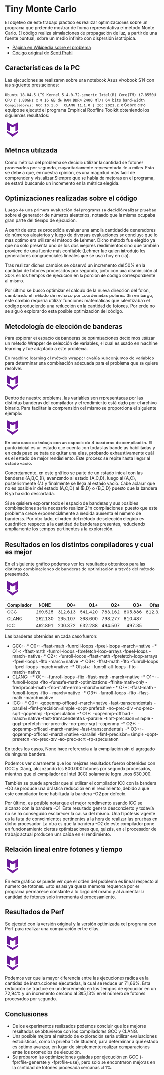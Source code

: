 # Tiny Monte Carlo

El objetivo de este trabajo práctico es realizar optimizaciones sobre un programa que pretende mostrar de forma representativa el método Monte Carlo.
El código realiza simulaciones de propagación de luz, a partir de una fuente puntual, sobre un medio infinito con dispersión isotrópica.

- [Página en Wikipedia sobre el problema](https://en.wikipedia.org/wiki/Monte_Carlo_method_for_photon_transport)
- [Código original](https://omlc.org/software/mc/) de [Scott Prahl](https://omlc.org/~prahl/)


## Características de la PC

Las ejecuciones se realizaron sobre una notebook Asus vivobook S14 con las siguiente prestaciones:

``
	Ubuntu 18.04.5 LTS
	Kernel 5.4.0-72-generic
	Intel(R) Core(TM) i7-8550U CPU @ 1.80GHz x 8
	16 GB de RAM DDR4 2400 MT/s 64 bits band-width
	Compiladores: GCC 10.1.0 | CLANG 11.1.0 | ICC 2021.2.0
``
Sobre este equipo se ejecutó el programa Empirical Roofline Toolkit obteniendo los siguientes resultados:

![Empirical Roofline Toolkit](https://github.com/adam-p/markdown-here/raw/master/src/common/images/icon48.png "Grafico ERT")


## Métrica utilizada

Como métrica del problema se decidió utilizar la cantidad de fotones procesados por segundo, mayoritariamente representada de a miles. Esto se debe a que, en nuestra opinión, es una magnitud más fácil de comprender y visualizar.Siempre que se habla de mejoras en el programa, se estará buscando un incremento en la métrica elegida.


## Optimizaciones realizadas sobre el código

Luego de una primera evaluación del programa se decidió realizar pruebas sobre el
generador de números aleatorios, notando que la misma ocupaba gran parte del tiempo de
ejecución.

A partir de esto se procedió a evaluar una amplia cantidad de generadores de números
aleatorios y luego de diversas evaluaciones se concluyo que lo mas optimo era utilizar el
método de Lehmer. Dicho método fue elegido ya que no solo presenta uno de los dos
mejores rendimientos sino que también proviene de una fuente más confiable (Lehmer fue
quien introdujo los generadores congruenciales lineales que se usan hoy en día).

Tras realizar dichos cambios se observó un incremento del 50% en la cantidad de fotones
procesados por segundo, junto con una disminución al 30% en los tiempos de ejecución en
la porción de código correspondiente al mismo.

Por último se buscó optimizar el cálculo de la nueva dirección del fotón, cambiando el
método de rechazo por coordenadas polares. Sin embargo, este cambio requería utilizar
funciones matemáticas que ralentizaban el código produciendo una reducción en la cantidad
de fotones. Por ende no se siguió explorando esta posible optimización del código.


## Metodología de elección de banderas

Para explorar el espacio de banderas de optimizaciones decidimos utilizar un método
Wrapper de selección de variables, el cual es usado en machine learning y fue adaptado a
este problema.

En machine learning el método wrapper evalúa subconjuntos de variables para determinar
una combinación adecuada para el problema que se quiere resolver.

![Metodo de seleccion de variables Wrapper](https://github.com/adam-p/markdown-here/raw/master/src/common/images/icon48.png "Wrapper")

Dentro de nuestro problema, las variables son representadas por las distintas banderas del
compilador y el rendimiento está dado por el archivo binario. Para facilitar la comprensión
del mismo se proporciona el siguiente ejemplo:

![Espacio de busqueda](https://github.com/adam-p/markdown-here/raw/master/src/common/images/icon48.png "Espacio de busqueda")

En este caso se trabaja con un espacio de 4 banderas de compilación. El punto inicial es un
estado que cuenta con todas las banderas habilitadas y en cada paso se trata de quitar una
ellas, probando exhaustivamente cuál es el estado de mejor rendimiento. Este proceso se
repite hasta llegar al estado vacío.

Concretamente, en este gráfico se parte de un estado inicial con las banderas {A,B,C,D},
avanzando al estado {A,C,D}, luego al {A,C}, posteriormente {A} y finalmente se llega al
estado vacío. Cabe aclarar que no es posible ir del estado {A,C,D} al {B,D} o {B,C,D} puesto
que la bandera B ya ha sido descartada.

Si se quisiera explorar todo el espacio de banderas y sus posibles combinaciones sería
necesario realizar 2^n compilaciones, puesto que este problema crece exponencialmente a
medida aumenta el número de banderas. Por otro lado, el orden del método de selección
elegido es cuadrático respecto a la cantidad de banderas presentes, reduciendo
ampliamente los tiempos pertinentes a la exploración.


## Resultados en los distintos compiladores y cual es mejor

En el siguiente gráfico podemos ver los resultados obtenidos para las distintas
combinaciones de banderas de optimización a través del método presentado.

![Comparacion de compiladores](https://github.com/adam-p/markdown-here/raw/master/src/common/images/icon48.png "Compiladores")

| Compilador | NONE    | O0+     | O1+     | O2+     | O3+     | Ofast+  |
| ---------- |:-------:| -------:| -------:| -------:| -------:| -------:|
| GCC        | 299.525 | 312.613 | 541.420 | 783.162 | 805.886 | 812.322 |
| CLANG      | 262.130 | 265.107 | 368.600 | 798.277 | 810.487 | -       |
| ICC        | 492.891 | 200.372 | 632.288 | 494.507 | 497.35  | -       |

Las banderas obtenidas en cada caso fueron:
* GCC:
⋅⋅* O0+: -ffast-math -funroll-loops -fpeel-loops -march=native
⋅⋅* O1+: -ffast-math -funroll-loops -fprefetch-loop-arrays -fpeel-loops -march=native
⋅⋅* O2+: -funroll-loops  -ffast-math -fprefetch-loop-arrays -fpeel-loops -flto -march=native
⋅⋅* O3+: -ffast-math -flto -funroll-loops -fpeel-loops -march=native
⋅⋅* Ofast+: -funroll-all-loops -flto -march=native
* CLANG:
⋅⋅* O0+: -funroll-loops -flto -ffast-math -march=native
⋅⋅* O1+: -funroll-loops -flto -funsafe-math-optimizations -ffinite-math-only -freciprocal-math -fno-math-errno -march=native
⋅⋅* O2+:  -ffast-math -funroll-loops -flto - march=native
⋅⋅* O3+: -funroll-loops -flto -ffast-math -march=native
* ICC:
⋅⋅* O0+: -qopenmp-offload -march=native -fast-transcendentals -parallel -fimf-precision=simple -qopt-prefetch -no-prec-div -no-prec-sqrt -qopenmp -fp-speculation
⋅⋅* O1+: -qopenmp-offload -march=native -fast-transcendentals -parallel -fimf-precision=simple -qopt-prefetch -no-prec-div -no-prec-sqrt -qopenmp
⋅⋅* O2+: -qopenmp-offload -march=native -fast-transcendentals
⋅⋅* O3+: -qopenmp-offload -march=native -parallel -fimf-precision=simple -qopt-prefetch -no-prec-div -no-prec-sqrt -fp-speculation

En todos los casos, None hace referencia a la compilación sin el agregado de ninguna bandera.

Podemos ver claramente que los mejores resultados fueron obtenidos con GCC y Clang, alcanzando los 800.000 fotones por segundo procesados, mientras que el compilador de Intel (ICC) solamente logra unos 630.000.

También se puede apreciar que al utilizar el compilador ICC con la bandera -O0 se produce una drástica reducción en el rendimiento, debido a que este compilador tiene habilitada la bandera -O2 por defecto. 

Por último, es posible notar que el mejor rendimiento usando ICC se alcanzó con la bandera -O1. Este resultado genera desconcierto y todavía no se ha conseguido esclarecer la causa del mismo. Una hipótesis vigente es la falta de conocimientos pertinentes a la hora de realizar las pruebas en dicho procesador. La otra es que la bandera -O2 de este compilador pone en funcionamiento ciertas optimizaciones que, quizás, en el procesador de trabajo actual  producen una caída en el rendimiento.


## Relación lineal entre fotones y tiempo

![Grafico tiempo y cantidad de fotones](https://github.com/adam-p/markdown-here/raw/master/src/common/images/icon48.png "Grafico tiempo y cantidad de fotones")

En este gráfico se puede ver que el orden del problema es lineal respecto al número de fotones. Esto es así ya que la memoria requerida por el programa permanece constante a lo largo del mismo y al aumentar la cantidad de fotones solo incrementa el procesamiento.


## Resultados de Perf

Se ejecutó con la versión original y la versión optimizada del programa con Perf para realizar una comparación entre ellas.

![Imagen Perf Original](https://github.com/adam-p/markdown-here/raw/master/src/common/images/icon48.png "Imagen Perf Original")

![Imagen Perf Optimizado](https://github.com/adam-p/markdown-here/raw/master/src/common/images/icon48.png "Imagen Perf Optimizado")

Podemos ver que la mayor diferencia entre las ejecuciones radica en la cantidad de instrucciones ejecutadas, la cual se reduce un 71,66%. Esta reducción se traduce en un decremento en los tiempos de ejecución en un 72,94% y un incremento cercano al 305,13% en el número de fotones procesados por segundo.


## Conclusiones

* De los experimentos realizados podemos concluir que los mejores resultados se obtuvieron con los compiladores GCC y CLANG.
* Una posible mejora al método de exploración sería utilizar evaluaciones estadísticas, como la prueba t de Student, para determinar a qué estado es óptimo avanzar, en lugar de simplemente realizar comparaciones entre los promedios de ejecución.
* Se probaron las optimizaciones guiadas por ejecución en GCC (-fprofile-generate y -fprofile-use), pero solo se encontraron mejoras en la cantidad de fotones procesada cercanas al 1%.
